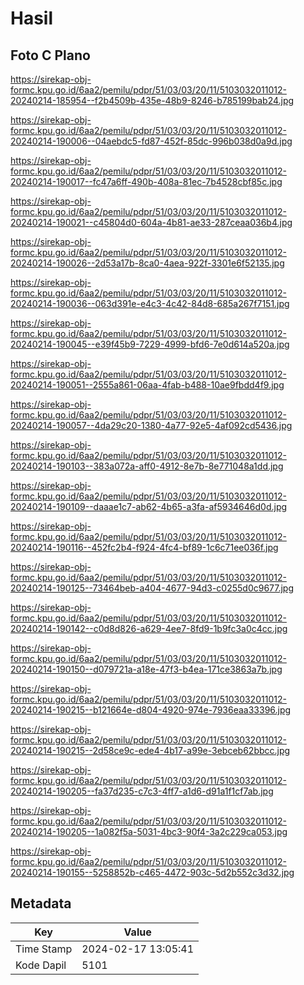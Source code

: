 # Hasil

## Foto C Plano

https://sirekap-obj-formc.kpu.go.id/6aa2/pemilu/pdpr/51/03/03/20/11/5103032011012-20240214-185954--f2b4509b-435e-48b9-8246-b785199bab24.jpg

https://sirekap-obj-formc.kpu.go.id/6aa2/pemilu/pdpr/51/03/03/20/11/5103032011012-20240214-190006--04aebdc5-fd87-452f-85dc-996b038d0a9d.jpg

https://sirekap-obj-formc.kpu.go.id/6aa2/pemilu/pdpr/51/03/03/20/11/5103032011012-20240214-190017--fc47a6ff-490b-408a-81ec-7b4528cbf85c.jpg

https://sirekap-obj-formc.kpu.go.id/6aa2/pemilu/pdpr/51/03/03/20/11/5103032011012-20240214-190021--c45804d0-604a-4b81-ae33-287ceaa036b4.jpg

https://sirekap-obj-formc.kpu.go.id/6aa2/pemilu/pdpr/51/03/03/20/11/5103032011012-20240214-190026--2d53a17b-8ca0-4aea-922f-3301e6f52135.jpg

https://sirekap-obj-formc.kpu.go.id/6aa2/pemilu/pdpr/51/03/03/20/11/5103032011012-20240214-190036--063d391e-e4c3-4c42-84d8-685a267f7151.jpg

https://sirekap-obj-formc.kpu.go.id/6aa2/pemilu/pdpr/51/03/03/20/11/5103032011012-20240214-190045--e39f45b9-7229-4999-bfd6-7e0d614a520a.jpg

https://sirekap-obj-formc.kpu.go.id/6aa2/pemilu/pdpr/51/03/03/20/11/5103032011012-20240214-190051--2555a861-06aa-4fab-b488-10ae9fbdd4f9.jpg

https://sirekap-obj-formc.kpu.go.id/6aa2/pemilu/pdpr/51/03/03/20/11/5103032011012-20240214-190057--4da29c20-1380-4a77-92e5-4af092cd5436.jpg

https://sirekap-obj-formc.kpu.go.id/6aa2/pemilu/pdpr/51/03/03/20/11/5103032011012-20240214-190103--383a072a-aff0-4912-8e7b-8e771048a1dd.jpg

https://sirekap-obj-formc.kpu.go.id/6aa2/pemilu/pdpr/51/03/03/20/11/5103032011012-20240214-190109--daaae1c7-ab62-4b65-a3fa-af5934646d0d.jpg

https://sirekap-obj-formc.kpu.go.id/6aa2/pemilu/pdpr/51/03/03/20/11/5103032011012-20240214-190116--452fc2b4-f924-4fc4-bf89-1c6c71ee036f.jpg

https://sirekap-obj-formc.kpu.go.id/6aa2/pemilu/pdpr/51/03/03/20/11/5103032011012-20240214-190125--73464beb-a404-4677-94d3-c0255d0c9677.jpg

https://sirekap-obj-formc.kpu.go.id/6aa2/pemilu/pdpr/51/03/03/20/11/5103032011012-20240214-190142--c0d8d826-a629-4ee7-8fd9-1b9fc3a0c4cc.jpg

https://sirekap-obj-formc.kpu.go.id/6aa2/pemilu/pdpr/51/03/03/20/11/5103032011012-20240214-190150--d079721a-a18e-47f3-b4ea-171ce3863a7b.jpg

https://sirekap-obj-formc.kpu.go.id/6aa2/pemilu/pdpr/51/03/03/20/11/5103032011012-20240214-190215--b121664e-d804-4920-974e-7936eaa33396.jpg

https://sirekap-obj-formc.kpu.go.id/6aa2/pemilu/pdpr/51/03/03/20/11/5103032011012-20240214-190215--2d58ce9c-ede4-4b17-a99e-3ebceb62bbcc.jpg

https://sirekap-obj-formc.kpu.go.id/6aa2/pemilu/pdpr/51/03/03/20/11/5103032011012-20240214-190205--fa37d235-c7c3-4ff7-a1d6-d91a1f1cf7ab.jpg

https://sirekap-obj-formc.kpu.go.id/6aa2/pemilu/pdpr/51/03/03/20/11/5103032011012-20240214-190205--1a082f5a-5031-4bc3-90f4-3a2c229ca053.jpg

https://sirekap-obj-formc.kpu.go.id/6aa2/pemilu/pdpr/51/03/03/20/11/5103032011012-20240214-190155--5258852b-c465-4472-903c-5d2b552c3d32.jpg


## Metadata

| Key        | Value               |
| ---------- | ------------------- |
| Time Stamp | 2024-02-17 13:05:41 |
| Kode Dapil | 5101                |



